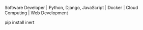 Software Developer | Python, Django, JavaScript | Docker | Cloud Computing | Web Development

pip install inert
